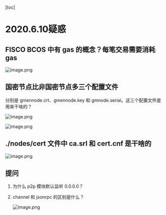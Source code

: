 [toc]

# 2020.6.10疑惑

## FISCO BCOS 中有 gas 的概念？每笔交易需要消耗 gas

![image.png](http://ww1.sinaimg.cn/large/006alGmrgy1gfmz7d7dpjj30ei07haam.jpg)

## 国密节点比非国密节点多三个配置文件

分别是 gmennode.crt、gmennode.key 和 gmnode.serial。这三个配置文件是用来干啥的？

![image.png](http://ww1.sinaimg.cn/large/006alGmrgy1gfmzby7vzzj31gp0c2tet.jpg)

![image.png](http://ww1.sinaimg.cn/large/006alGmrgy1gfmzhd0vjrj30pn0f3tdy.jpg)

## ./nodes/cert 文件中 ca.srl 和 cert.cnf 是干啥的

![image.png](http://ww1.sinaimg.cn/large/006alGmrgy1gfn2v0f56gj30ne06idhp.jpg)

## 提问

1. 为什么 p2p 模块默认监听 0.0.0.0？

2. channel 和 jsonrpc 的区别是什么？

   ![image.png](http://ww1.sinaimg.cn/large/006alGmrgy1gfnan0rnb3j30fz0ciwhk.jpg)